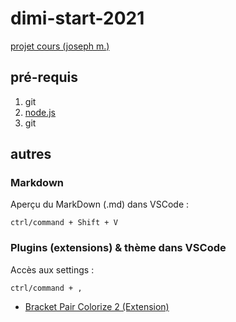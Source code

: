 # dimi-start-2021

[projet cours (joseph m.)](https://github.com/jniac/dimi-start-2021)

## pré-requis

1. git
1. [node.js](https://blabla)
1. git



## autres

### Markdown
Aperçu du MarkDown (.md) dans VSCode : 
```
ctrl/command + Shift + V
```

### Plugins (extensions) & thème dans VSCode
Accès aux settings :
```
ctrl/command + ,
```

- [Bracket Pair Colorize 2 (Extension)](https://marketplace.visualstudio.com/items?itemName=CoenraadS.bracket-pair-colorizer-2) 
